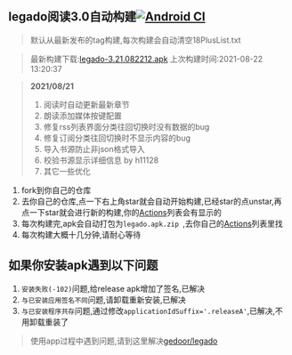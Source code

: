 ## legado阅读3.0自动构建[![Android CI](https://github.com/10bits/gedoor-Build/workflows/Android%20CI/badge.svg)](https://github.com/10bits/gedoor-Build/actions)

> 默认从最新发布的tag构建,每次构建会自动清空18PlusList.txt

> 最新构建下载:[legado-3.21.082212.apk](https://github.com/10bits/gedoor-Build/releases/download/legado-3.21.082212/legado-3.21.082212.apk) 上次构建时间:2021-08-22 13:20:37
<!--start-->
> **2021/08/21**
> 
> 1. 阅读时自动更新最新章节
> 2. 朗读添加媒体按键配置
> 3. 修复rss列表界面分类往回切换时没有数据的bug
> 4. 修复订阅分类往回切换时不显示内容的bug
> 5. 导入书源防止非json格式导入
> 6. 校验书源显示详细信息 by h11128
> 7. 其它一些优化
<!--end-->
  
1. fork到你自己的仓库
2. 去你自己的仓库,点一下右上角star就会自动开始构建,已经star的点unstar,再点一下star就会进行新的构建,你的[Actions](https://github.com/10bits/gedoor-Build/actions)列表会有显示的
3. 每次构建完,apk会自动打包为`legado.apk.zip
`,去你自己的[Actions](https://github.com/10bits/gedoor-Build/actions)列表里找
4. 每次构建大概十几分钟,请耐心等待

## 如果你安装apk遇到以下问题

1. `安装失败(-102)`问题,给release apk增加了签名,已解决
2. `与已安装应用签名不同`问题,请卸载重新安装,已解决
3. `与已安装程序共存`问题,通过修改`applicationIdSuffix='.releaseA'`,已解决,不用卸载重装了
> 使用app过程中遇到问题,请到这里解决[gedoor/legado](https://github.com/gedoor/legado/issues)

